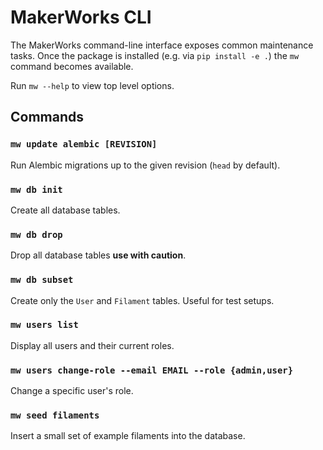 # MakerWorks CLI

The MakerWorks command-line interface exposes common maintenance tasks. Once the
package is installed (e.g. via `pip install -e .`) the `mw` command becomes
available.

Run `mw --help` to view top level options.

## Commands

### `mw update alembic [REVISION]`
Run Alembic migrations up to the given revision (`head` by default).

### `mw db init`
Create all database tables.

### `mw db drop`
Drop all database tables **use with caution**.

### `mw db subset`
Create only the `User` and `Filament` tables. Useful for test setups.

### `mw users list`
Display all users and their current roles.

### `mw users change-role --email EMAIL --role {admin,user}`
Change a specific user's role.

### `mw seed filaments`
Insert a small set of example filaments into the database.


